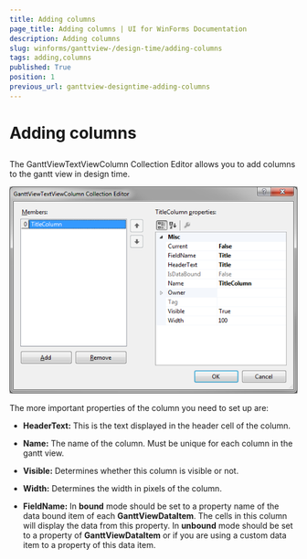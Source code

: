 ```yaml
---
title: Adding columns
page_title: Adding columns | UI for WinForms Documentation
description: Adding columns
slug: winforms/ganttview-/design-time/adding-columns
tags: adding,columns
published: True
position: 1
previous_url: ganttview-designtime-adding-columns
---
```


# Adding columns
 

## 

The GanttViewTextViewColumn Collection Editor allows you to add columns to the gantt view in design time.
        
![ganttview-designtime-adding-columns 001](images/ganttview-designtime-adding-columns001.png)

The more important properties of the column you need to set up are:

* __HeaderText:__ This is the text displayed in the header cell of the column.
            

* __Name:__ The name of the column. Must be unique for each column in the gantt view.
            

* __Visible:__ Determines whether this column is visible or not.
            

* __Width:__ Determines the width in pixels of the column.
            

* __FieldName:__ In __bound__ mode should be set to a property name of the data bound item of each __GanttViewDataItem__. The cells in this column will display the data from this property. In __unbound__ mode should be set to a property of __GanttViewDataItem__ or if you are using a custom data item to a property of this data item.
